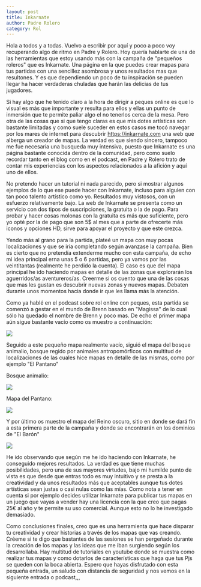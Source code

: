 ```yaml
---                                                                     
layout: post                                                                    
title: Inkarnate							
author: Padre Rolero                                                            
category: Rol                                                              
---
```

Hola a todos y a todas. Vuelvo a escribir por aquí y poco a poco voy recuperando algo de ritmo en Padre y Rolero. Hoy quería hablarte de una de las herramientas que estoy
usando más con la campaña de "pequeños roleros" que es Inkarnate. Una página en la que puedes crear mapas para tus partidas con una sencillez asombrosa y unos resultados
mas que resultones. Y es que dependiendo un poco de tu inspiración se pueden llegar ha hacer verdaderas chuladas que harán las delicias de tus jugadores.


Si hay algo que he tenido claro a la hora de dirigir a peques online es que lo visual es más que importante y resulta para ellos y ellas un punto de inmersión que te permite paliar algo el no tenerlos cerca de la mesa. Pero otra de las cosas que si que tengo claras es que mis dotes artísticas son bastante limitadas y como suele suceder en estos casos me tocó navegar por los mares de internet para descubrir https://inkarnate.com una web que alberga un creador de mapas. La verdad es que siendo sincero, tampoco me fue necesaria una busqueda muy intensiva, puesto que Inkarnate es una página bastante conocida dentro de la comunidad, pero como suelo recordar tanto en el blog como en el podcast, en Padre y Rolero trato de contar mis experiencias con los aspectos relacionados a la afición y aquí uno de ellos.

No pretendo hacer un tutorial ni nada parecido, pero si mostrar algunos ejemplos de lo que ese puede hacer con Inkarnate, incluso para alguien con tan poco talento artístico como yo. Resultados muy vistosos, con un esfuerzo relativamente bajo. La web de Inkarnate se presenta como un servicio con dos tipos de suscripciones, la gratuita o la de pago. Para probar y hacer cosas molonas con la gratuita es más que suficiente, pero yo opté por la de pago que son 5$ al mes que a parte de ofrecerte más iconos y opciones HD, sirve para apoyar el proyecto y que este crezca.

Yendo más al grano para la partida, plateé un mapa con muy pocas localizaciones y que se iría completando según avanzase la campaña. Bien es cierto que no pretendía extenderme mucho con esta campaña, de echo mi idea principal erna unas 5 o 6 partidas, pero ya vamos por las veintitantas (realmente he perdido la cuenta). El caso es que del mapa principal he ido haciendo mapas en detalle de las zonas que explorarán los aguerridos/as aventureros/as. Creerme si os cuento que una de las cosas que mas les gustan es descubrir nuevas zonas y nuevos mapas. Debaten durante unos momentos hacia donde ir que les llama más la atención.

Como ya hablé en el podcast sobre rol online con peques, esta partida se comenzó a gestar en el mundo de Brenn basado en "Magissa" de lo cual sólo ha quedado el nombre de Brenn y poco mas. De echo el primer mapa aún sigue bastante vacío como os muestro a continuación:

<img src="https://padreyrolero.github.io/padreyrolero/assets/img/inkarnate/Brenn.jpg">

Seguido a este pequeño mapa realmente vacío, siguió el mapa del bosque animalio, bosque regido por animales antropomórficos con multitud de localizaciones de las cuales hice mapas en detalle de las mismas, como por ejemplo "El Pantano"

Bosque animalio:

<img src="https://padreyrolero.github.io/padreyrolero/assets/img/inkarnate/bosque.jpg">


Mapa del Pantano:

<img src="https://padreyrolero.github.io/padreyrolero/assets/img/inkarnate/Pantano.jpg">


Y por último os muestro el mapa del Reino oscuro, sitio en donde se dará fin a esta primera parte de la campaña y donde se encontrarán en los dominios de "El Barón"

<img src="https://padreyrolero.github.io/padreyrolero/assets/img/inkarnate/reinooscuro.jpg">

He ido observando que según me he ido haciendo con Inkarnate, he conseguido mejores resultados. La verdad es que tiene muchas posibilidades, pero una de sus mayores virtudes, bajo mi humilde punto de vista es que desde que entras todo es muy intuitivo y se presta a la creatividad y da unos resultados más que aceptables aunque tus dotes artísticas sean justas o casi nulas como las mías.
Como nota a tener en cuenta si por ejemplo decides utilizar Inkarnate para publicar tus mapas en un juego que vayas a vender hay una licencia con la que creo que pagas 25€ al año y te permite su uso comercial. Aunque esto no lo he investigado demasiado.

Como conclusiones finales, creo que es una herramienta que hace disparar tu creatividad y crear historias a través de los mapas que vas creando. Créeme si te digo que bastantes de las sesiones se han pergeñado durante la creación de los mapas y las ideas que me iban surgiendo según los desarrollaba. Hay multitud de tutoriales en youtube donde se muestra como realizar tus mapas y como dotarlos de características que haga que tus Pjs se queden con la boca abierta.
Espero que hayas disfrutado con esta pequeña entrada, un saludo con distancia de seguridad y nos vemos en la siguiente entrada o podcast,,,
